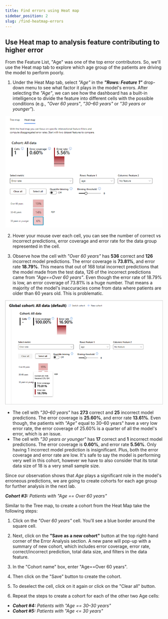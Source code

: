 ```yaml
---
title: Find errors using Heat map
sidebar_position: 2
slug: /find-heatmap-errors
---
```


## Use Heat map to analysis feature contributing to higher error

From the Feature List, "Age" was one of the top error contributors. So, we'll use the Heat map tab to explore which age group of the patients are driving the model to perform poorly.

1. Under the Heat Map tab, select *"Age"* in the ***"Rows: Feature 1"*** drop-down menu to see what factor it plays in the model's errors. After selecting the *"Age"*, we can see how the dashboard has a built-in intelligence to divide the feature into different cells with the possible conditions (e.g., *"Over 60 years"*, *"30–60 years"* or *"30 years or younger"*). 

![select heat map feature](/img/tutorial/2-select-heatmap-feature.png "Select Heat map feature")

2. Hover your mouse over each cell, you can see the number of correct vs incorrect predictions, error coverage and error rate for the data group represented in the cell. 

3. Observe how the cell with *"Over 60 years"* has **536** correct and **126** incorrect model predictions. The error coverage is **73.81%**, and error rate **18.79%**. This means that out of 168 total incorrect predictions that the model made from the test data, 126 of the incorrect predictions came from *"Age==Over 60 years"*. Even though the error rate of 18.79% is low, an error coverage of 73.81% is a huge number. That means a majority of the model's inaccuracies come from data where patients are older than 60 years old. This is problematic.

![Age heat map metrics](/img/tutorial/2-age-heatmap-metrics.png "Heat map Age metrics")

* The cell with *"30–60 years"* has **273** correct and **25** incorrect model predictions. The error coverage is **25.60%**, and error rate **13.61%**. Even though, the patients with *"Age"* equal to 30–60 years" have a very low error rate, the error coverage of 25.60% is a quarter of all the model's error, which is an issue.
* The cell with *"30 years or younger"* has **17** correct and **1** incorrect model predictions. The error coverage is **0.60%**, and error rate **5.56%**. Only having 1 incorrect model prediction is insignificant. Plus, both the error coverage and error rate are low. It's safe to say the model is performing very well in this cohort, however we have to also consider that its total data size of 18 is a very small sample size.

Since our observation shows that *Age* plays a significant role in the model's erroneous predictions, we are going to create cohorts for each age group for further analysis in the next lab.

***Cohort #3:*** *Patients with "Age == Over 60 years"*

Similar to the Tree map, to create a cohort from the Heat Map take the following steps:

1. Click on the *"Over 60 years"* cell. You'll see a blue border around the square cell.

2. Next, click on the **"Save as a new cohort"** button at the top right-hand corner of the Error Analysis section. A new pane will pop-up with a summary of new cohort, which includes error coverage, error rate, correct/incorrect prediction, total data size, and filters in the data feature.

3. In the "Cohort name" box, enter "Age==Over 60 years". 

4. Then click on the "Save" button to create the cohort.

5. To deselect the cell, click on it again or click on the "Clear all" button.

6. Repeat the steps to create a cohort for each of the other two Age cells: 
* ***Cohort #4:*** *Patients with "Age == 30–30 years"*
* ***Cohort #5:*** *Patients with "Age <= 30 years"*

